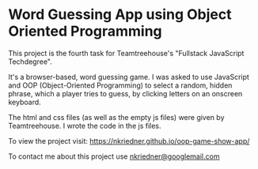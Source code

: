 # Word Guessing App using Object Oriented Programming

This project is the fourth task for Teamtreehouse's "Fullstack JavaScript Techdegree".

It's a browser-based, word guessing game. I was asked to use JavaScript and OOP (Object-Oriented Programming) to select a random, hidden phrase, which a player tries to guess, by clicking letters on an onscreen keyboard.

The html and css files (as well as the empty js files) were given by Teamtreehouse.
I wrote the code in the js files.

To view the project visit: https://nkriedner.github.io/oop-game-show-app/

To contact me about this project use nkriedner@googlemail.com
